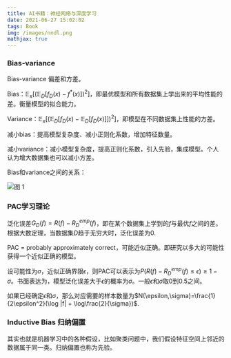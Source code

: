 ```yaml
---
title: AI书籍：神经网络与深度学习
date: 2021-06-27 15:02:02
tags: Book
img: /images/nndl.png
mathjax: true
---
```


### Bias-variance
Bias-variance 偏差和方差。

Bias：$\mathbb{E}_x[(\mathbb{E}_D[f_D(x)-f^*(x)])^2]$，即最优模型和所有数据集上学出来的平均性能的差。衡量模型的拟合能力。

Variance：$\mathbb{E}_x[(\mathbb{E}_D[f_D(x)-\mathbb{E}_D[f_D(x)]])^2]$，即模型在不同数据集上性能的方差。

减小bias：提高模型复杂度、减小正则化系数，增加特征数量。

减小variance：减小模型复杂度，提高正则化系数，引入先验，集成模型。个人认为增大数据集也可以减小方差。

Bias和variance之间的关系：

![图 1](https://i.loli.net/2021/06/27/4eD7Pq8LwMYSV2y.png)  


### PAC学习理论
泛化误差$G_D(f)=R(f)-R_D^{emp}(f)$，即在某个数据集上学到的$f$与最优$f$之间的差。根据大数定理，当数据集$D$趋于无穷大时，泛化误差为0.

PAC = probably approximately correct，可能近似正确。即研究以多大的可能性获得一个近似正确的模型。

设可能性为$\sigma$，近似正确界限$\epsilon$，则PAC可以表示为$P(R(f)-R_D^{emp}(f)\le \epsilon)\ge 1-\sigma$。书面表达为，模型泛化误差大于$\epsilon$的概率为$\sigma$。一般$\epsilon$和$\sigma$取0到0.5之间。

如果已经确定$\epsilon$和$\sigma$，那么对应需要的样本数量为$N(\epsilon,\sigma)=\frac{1}{2\epsilon^2}(\log |f| + \log\frac{2}{\sigma})$.

### Inductive Bias 归纳偏置
其实也就是机器学习中的各种假设，比如聚类问题中，我们假设特征空间上邻近的数据属于同一类。归纳偏置也称为先验。

